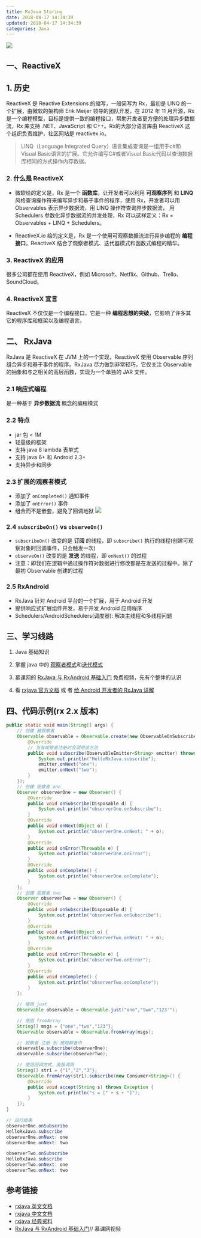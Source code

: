 ```yaml
---
title: RxJava Staring
date: 2018-04-17 14:34:39
updated: 2018-04-17 14:34:39
categories: Java
---
```


![](https://raw.githubusercontent.com/Jesse-Chiu/images/master/rxjava.jpg)

## 一、ReactiveX

## 1. 历史
ReactiveX 是 Reactive Extensions 的缩写，一般简写为 Rx，最初是 LINQ 的一个扩展，由微软的架构师 Erik Meijer 领导的团队开发，在 2012 年 11 月开源，Rx 是一个编程模型，目标是提供一致的编程接口，帮助开发者更方便的处理异步数据流，Rx 库支持 .NET、JavaScript 和 C++。Rx的大部分语言库由 ReactiveX 这个组织负责维护，社区网站是 reactivex.io。

> LINQ（Language Integrated Query）语言集成查询是一组用于c#和Visual Basic语言的扩展。它允许编写C#或者Visual Basic代码以查询数据库相同的方式操作内存数据。

### 2. 什么是 ReactiveX
- 微软给的定义是，Rx 是一个 **函数库**，让开发者可以利用 **可观察序列** 和 **LINQ** 风格查询操作符来编写异步和基于事件的程序，使用 Rx，开发者可以用 Observables 表示异步数据流，用 LINQ 操作符查询异步数据流， 用 Schedulers 参数化异步数据流的并发处理，Rx 可以这样定义：Rx = Observables + LINQ + Schedulers。

- ReactiveX.io 给的定义是，Rx 是一个使用可观察数据流进行异步编程的 **编程接口**，ReactiveX 结合了观察者模式、迭代器模式和函数式编程的精华。

### 3. ReactiveX 的应用
很多公司都在使用 ReactiveX，例如 Microsoft、Netflix、Github、Trello、SoundCloud。

### 4. ReactiveX 宣言
ReactiveX 不仅仅是一个编程接口，它是一种 **编程思想的突破**，它影响了许多其它的程序库和框架以及编程语言。


## 二、 RxJava
RxJava 是 ReactiveX 在 JVM 上的一个实现，ReactiveX 使用 Observable 序列组合异步和基于事件的程序。RxJava 尽力做到非常轻巧，它仅关注 Observable 的抽象和与之相关的高层函数，实现为一个单独的 JAR 文件。

### 2.1 响应式编程
是一种基于 **异步数据流** 概念的编程模式

### 2.2 特点
- jar 包 < 1M 
- 轻量级的框架
- 支持 java 8 lambda 表单式
- 支持 java 6+ 和 Android 2.3+
- 支持异步和同步

### 2.3 扩展的观察者模式
- 添加了 `onCompleted()` 通知事件
- 添加了 `onError()` 事件
- 组合而不是嵌套，避免了回调地狱
![](https://raw.githubusercontent.com/Jesse-Chiu/images/master/rajava-observable.png)

### 2.4 `subscribeOn()` vs `observeOn()`
- `subscribeOn()` 改变的是 **订阅** 的线程，即 `subscribe()` 执行的线程(创建可观察对象时回调事件，只会触发一次)
- `observeOn()` 改变的是 **发送** 的线程，即 `onNext()` 的过程
- 注意：即我们在逻辑中通过操作符对数据进行修改都是在发送的过程中。除了最初 Observable 创建的过程

### 2.5  RxAndroid
- RxJava 针对 Android 平台的一个扩展，用于 Android 开发
- 提供响应式扩展组件开发，易于开发 Android 应用程序
- Schedulers/AndroidSchedulers(调度器): 解决主线程和多线程问题


## 三、学习线路

1. Java 基础知识

2. 掌握 java 中的 [观察者模式](/2018/04/18/java-observer-design/)和[迭代模式](/2018/04/13/java-iterator-design/)

3. 慕课网的 [RxJava 与 RxAndroid 基础入门](https://www.imooc.com/learn/877) 免费视频，先有个整体的认识

4. 看 [rxjava 官方文档](https://github.com/ReactiveX/RxJava/wiki/) 或 者 [给 Android 开发者的 RxJava 详解](http://gank.io/post/560e15be2dca930e00da1083)


## 四、代码示例(rx 2.x 版本)
```java
public static void main(String[] args) {
    // 创建 被观察者
    Observable observable = Observable.create(new ObservableOnSubscribe<String>() {
        @Override
        // 当有观察者注册时会调用该方法
        public void subscribe(ObservableEmitter<String> emitter) throws Exception {
            System.out.println("HelloRxJava.subscribe");
            emitter.onNext("one");
            emitter.onNext("two");
        }
    });
    // 创建 观察者 one
    Observer observerOne = new Observer() {
        @Override
        public void onSubscribe(Disposable d) {
            System.out.println("observerOne.onSubscribe");
        }
        @Override
        public void onNext(Object o) {
            System.out.println("observerOne.onNext: " + o);
        }
        @Override
        public void onError(Throwable e) {
            System.out.println("observerOne.onError");
        }
        @Override
        public void onComplete() {
            System.out.println("observerOne.onComplete");
        }
    };
    // 创建 观察者 two
    Observer observerTwo = new Observer() {
        @Override
        public void onSubscribe(Disposable d) {
            System.out.println("observerTwo.onSubscribe");
        }
        @Override
        public void onNext(Object o) {
            System.out.println("observerTwo.onNext: " + o);
        }
        @Override
        public void onError(Throwable e) {
            System.out.println("observerTwo.onError");
        }
        @Override
        public void onComplete() {
            System.out.println("observerTwo.onComplete");
        }
    };

    // 使用 just
    Observable observable = Observable.just("one","two","123'");

    // 使用 fromArray
    String[] msgs = {"one","two","123"};
    Observable observable = Observable.fromArray(msgs);

    // 观察者 注册 到 被观察者中
    observable.subscribe(observerOne);
    observable.subscribe(observerTwo);

    // 使用回调方式，直接调用
    String[] str1 = {"1","2","3"};
    Observable.fromArray(str1).subscribe(new Consumer<String>() {
        @Override
        public void accept(String s) throws Exception {
            System.out.println("s = [" + s + "]");
        }
    });
}

// 运行结果
observerOne.onSubscribe
HelloRxJava.subscribe
observerOne.onNext: one
observerOne.onNext: two

observerTwo.onSubscribe
HelloRxJava.subscribe
observerTwo.onNext: one
observerTwo.onNext: two
```


## 参考链接
- [rxjava 英文文档](https://github.com/ReactiveX/RxJava/wiki/)
- [rxjava 中文文档](https://mcxiaoke.gitbooks.io/rxdocs/content/)
- [rxjava 经典资料](https://github.com/lzyzsd/Awesome-RxJava/)
- [RxJava 与 RxAndroid 基础入门](https://www.imooc.com/learn/877)// 慕课网视频

